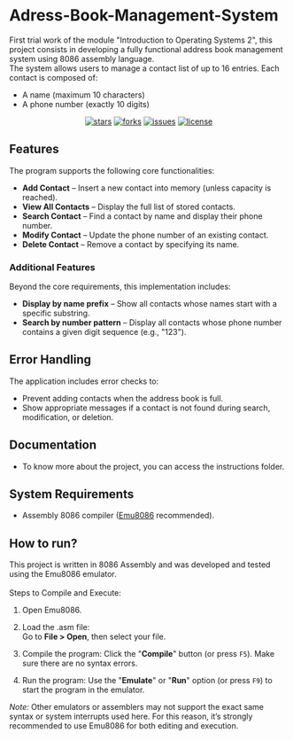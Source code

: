 # Adress-Book-Management-System
First trial work of the module "Introduction to Operating Systems 2", this project consists in developing a fully functional address book management system using 8086 assembly language.\
The system allows users to manage a contact list of up to 16 entries. Each contact is composed of:

  * A name (maximum 10 characters)
  * A phone number (exactly 10 digits)

<div align="center">
  
  [![stars](https://img.shields.io/github/stars/kalis26/Adress-Book-Management-System)](https://github.com/kalis26/Adress-Book-Management-System/stargazers)
  [![forks](https://img.shields.io/github/forks/kalis26/Adress-Book-Management-System)](https://github.com/kalis26/Adress-Book-Management-System/forks)
  [![issues](https://img.shields.io/github/issues/kalis26/Adress-Book-Management-System?color=orange)](https://github.com/kalis26/Adress-Book-Management-System/issues)
  [![license](https://img.shields.io/github/license/kalis26/Adress-Book-Management-System)](https://github.com/kalis26/Adress-Book-Management-System/blob/main/LICENSE)
  
</div>

## Features
The program supports the following core functionalities:

  * **Add Contact** – Insert a new contact into memory (unless capacity is reached).
  *  **View All Contacts** – Display the full list of stored contacts.
  *  **Search Contact** – Find a contact by name and display their phone number.
  *  **Modify Contact** – Update the phone number of an existing contact.
  *  **Delete Contact** – Remove a contact by specifying its name.

### Additional Features

Beyond the core requirements, this implementation includes:

  * **Display by name prefix** – Show all contacts whose names start with a specific substring.
  * **Search by number pattern** – Display all contacts whose phone number contains a given digit sequence (e.g., "123").

## Error Handling
The application includes error checks to:

  * Prevent adding contacts when the address book is full.
  * Show appropriate messages if a contact is not found during search, modification, or deletion.

## Documentation
- To know more about the project, you can access the instructions folder.

## System Requirements
- Assembly 8086 compiler ([Emu8086](https://emu8086-microprocessor-emulator.fr.softonic.com/) recommended).

## How to run?
This project is written in 8086 Assembly and was developed and tested using the Emu8086 emulator.\
\
Steps to Compile and Execute:

  1. Open Emu8086.
     
  2. Load the .asm file:\
     Go to **File > Open**, then select your file.
     
  3. Compile the program:
     Click the "**Compile**" button (or press `F5`). Make sure there are no syntax errors.
     
  4. Run the program:
     Use the "**Emulate**" or "**Run**" option (or press `F9`) to start the program in the emulator. 

*Note:* Other emulators or assemblers may not support the exact same syntax or system interrupts used here. For this reason, it’s strongly recommended to use Emu8086 for both editing and execution.
